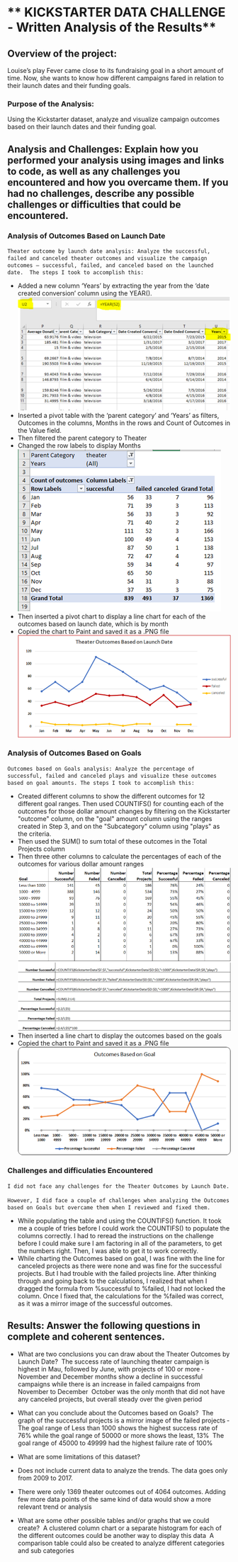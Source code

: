 #	** KICKSTARTER DATA CHALLENGE - Written Analysis of the Results**

##	**Overview of the project:**
Louise’s play Fever came close to its fundraising goal in a short amount of time. Now, she wants to know how different campaigns fared in relation to their launch dates and their funding goals. 

### 	**Purpose of the Analysis:**
Using the Kickstarter dataset, analyze and visualize campaign outcomes based on their launch dates and their funding goal.

##	Analysis and Challenges: Explain how you performed your analysis using images and links to code, as well as any challenges you encountered and how you overcame them. If you had no challenges, describe any possible challenges or difficulties that could be encountered.

### 	Analysis of Outcomes Based on Launch Date
	Theater outcome by launch date analysis: Analyze the successful, failed and canceled theater outcomes and visualize the campaign outcomes – successful, failed, and canceled based on the launched date.  The steps I took to accomplish this:
-	Added a new column ‘Years’ by extracting the year from the ‘date created conversion’ column using the YEAR().
![Analysis1a](https://github.com/veenapu/kickstarter-analysis/blob/main/Resources/Screenshots/Analysis%201a.png)	
-	Inserted a pivot table with the ‘parent category’ and ‘Years’ as filters, Outcomes in the columns, Months in the rows and Count of Outcomes in the Value field.
-	Then filtered the parent category to Theater
-	Changed the row labels to display Months
![Analysis1b](https://github.com/veenapu/kickstarter-analysis/blob/main/Resources/Screenshots/Analysis%201b.png)	
-	Then inserted a pivot chart to display a line chart for each of the outcomes based on launch date, which is by month
-	Copied the chart to Paint and saved it as a .PNG file
![Analysis1c](https://github.com/veenapu/kickstarter-analysis/blob/main/Resources/Screenshots/Analysis%201c.png)
###	Analysis of Outcomes Based on Goals	
	Outcomes based on Goals analysis: Analyze the percentage of successful, failed and canceled plays and visualize these outcomes based on goal amounts. The steps I took to accomplish this:
-	Created different columns to show the different outcomes for 12 different goal ranges.  Then used COUNTIFS() for counting each of the outcomes for those dollar amount changes by filtering on the Kickstarter "outcome" column, on the "goal" amount column using the ranges created in Step 3, and on the "Subcategory" column using "plays" as the criteria.
-	Then used the SUM() to sum total of these outcomes in the Total Projects column
-	Then three other columns to calculate the percentages of each of the outcomes for various dollar amount ranges
![Analysis2a](https://github.com/veenapu/kickstarter-analysis/blob/main/Resources/Screenshots/Analysis%202a.png)
![Analysis2b](https://github.com/veenapu/kickstarter-analysis/blob/main/Resources/Screenshots/Analysis%202b.png)
-	Then inserted a line chart to display the outcomes based on the goals
-	Copied the chart to Paint and saved it as a .PNG file
![Analysis2c](https://github.com/veenapu/kickstarter-analysis/blob/main/Resources/Screenshots/Analysis%202c.png)
###	Challenges and difficulaties Encountered
	I did not face any challenges for the Theater Outcomes by Launch Date. 

	However, I did face a couple of challenges when analyzing the Outcomes based on Goals but overcame them when I reviewed and fixed them.
-	While populating the table and using the COUNTIFS() function. It took me a couple of tries before I could work the COUNTIFS() to populate the columns correctly. I had to reread the instructions on the challenge before I could make sure I am factoring in all of the parameters, to get the numbers right.  Then, I was able to get it to work correctly.
-	While charting the Outcomes based on goal, I was fine with the line for canceled projects as there were none and was fine for the successful projects.  But I had trouble with the failed projects line.  After thinking through and going back to the calculations, I realized that when I dragged the formula from %successful to %failed, I had not locked the column.  Once I fixed that, the calculations for the %failed was correct, as it was a mirror image of the successful outcomes.

##	**Results: Answer the following questions in complete and coherent sentences.**

-	What are two conclusions you can draw about the Theater Outcomes by Launch Date?
­	The success rate of launching theater campaign is highest in Mau, followed by June, with projects of 100 or more
­	November and December months show a decline in successful campaigns while there is an increase in failed campaigns from November to December
­	October was the only month that did not have any canceled projects, but overall steady over the given period

-	What can you conclude about the Outcomes based on Goals?
­	The graph of the successful projects is a mirror image of the failed projects
­	The goal range of Less than 1000 shows the highest success rate of 76% while the goal range of 50000 or more shows the least, 13%
­	The goal range of 45000 to 49999 had the highest failure rate of 100%

-	What are some limitations of this dataset?
-	Does not include current data to analyze the trends. The data goes only from 2009 to 2017. 
-	There were only 1369 theater outcomes out of 4064 outcomes.  Adding few more data points of the same kind of data would show a more relevant trend or analysis

-	What are some other possible tables and/or graphs that we could create?
­	A clustered column chart or a separate histogram for each of the different outcomes could be another way to display this data
­	A comparison table could also be created to analyze different categories and sub categories

